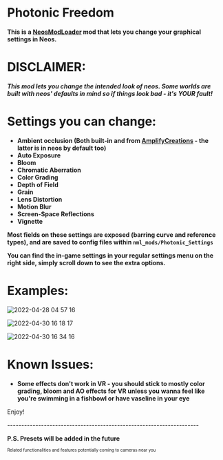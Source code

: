 # Photonic Freedom

<b>This is a [NeosModLoader](https://github.com/zkxs/NeosModLoader) mod that lets you change your graphical settings in Neos.</b>


# DISCLAIMER:
<b><i>This mod lets you change the intended look of neos. Some worlds are built with neos' defaults in mind so if things look bad - it's YOUR fault!</b></i>

# Settings you can change:

- <b>Ambient occlusion (Both built-in and from [AmplifyCreations](https://github.com/AmplifyCreations/AmplifyOcclusion) - the latter is in neos by default too)</b>
- <b>Auto Exposure</b>
- <b>Bloom</b>
- <b>Chromatic Aberration</b>
- <b>Color Grading</b>
- <b>Depth of Field</b>
- <b>Grain</b>
- <b>Lens Distortion</b>
- <b>Motion Blur</b>
- <b>Screen-Space Reflections</b>
- <b>Vignette</b>


<b>Most fields on these settings are exposed (barring curve and reference types), and are saved to config files within `nml_mods/Photonic_Settings`</b>

<b>You can find the in-game settings in your regular settings menu on the right side, simply scroll down to see the extra options.</b>


# Examples:

![2022-04-28 04 57 16](https://user-images.githubusercontent.com/9770110/166115124-1d5d00b4-5622-487d-83e9-44bb2cdd6e35.jpg)

![2022-04-30 16 18 17](https://user-images.githubusercontent.com/9770110/166115135-8a786200-63b0-4dff-b56b-0e5293bf37d1.jpg)

![2022-04-30 16 34 16](https://user-images.githubusercontent.com/9770110/166115140-6177f029-aa33-4fa5-88a9-966c76d38e54.jpg)

# Known Issues:

- <b>Some effects don't work in VR - you should stick to mostly color grading, bloom and AO effects for VR unless you wanna feel like you're swimming in a fishbowl or have vaseline in your eye</b>

Enjoy!

<b>--------------------------------------------------------------------</b>

<b>P.S. Presets will be added in the future</b>

<sub><sub>Related functionalities and features potentially coming to cameras near you</sub></sub>
